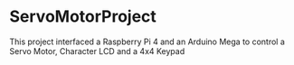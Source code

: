 # ServoMotorProject
This project interfaced a Raspberry Pi 4 and an Arduino Mega to control a Servo Motor, Character LCD and a 4x4 Keypad
